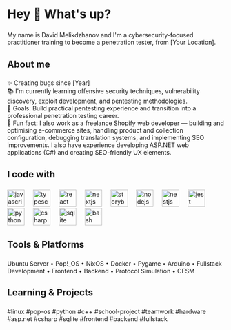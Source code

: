 <h1 align="left">Hey 👋 What's up?</h1>

###

<p align="left">My name is David Melikdzhanov and I'm a cybersecurity-focused practitioner training to become a penetration tester, from [Your Location].</p>

###

<h2 align="left">About me</h2>

###

<p align="left">
✨ Creating bugs since [Year]<br>
📚 I'm currently learning offensive security techniques, vulnerability discovery, exploit development, and pentesting methodologies.<br>
🎯 Goals: Build practical pentesting experience and transition into a professional penetration testing career.<br>
🎲 Fun fact: I also work as a freelance Shopify web developer — building and optimising e-commerce sites, handling product and collection configuration, debugging translation systems, and implementing SEO improvements. I also have experience developing ASP.NET web applications (C#) and creating SEO-friendly UX elements.
</p>

###

<h2 align="left">I code with</h2>

###

<div align="left">
  <img src="https://cdn.jsdelivr.net/gh/devicons/devicon/icons/javascript/javascript-original.svg" height="40" alt="javascript logo"  />
  <img width="12" />
  <img src="https://cdn.jsdelivr.net/gh/devicons/devicon/icons/typescript/typescript-original.svg" height="40" alt="typescript logo"  />
  <img width="12" />
  <img src="https://cdn.jsdelivr.net/gh/devicons/devicon/icons/react/react-original.svg" height="40" alt="react logo"  />
  <img width="12" />
  <img src="https://cdn.jsdelivr.net/gh/devicons/devicon/icons/nextjs/nextjs-original.svg" height="40" alt="nextjs logo"  />
  <img width="12" />
  <img src="https://cdn.jsdelivr.net/gh/devicons/devicon/icons/storybook/storybook-original.svg" height="40" alt="storybook logo"  />
  <img width="12" />
  <img src="https://cdn.jsdelivr.net/gh/devicons/devicon/icons/nodejs/nodejs-original.svg" height="40" alt="nodejs logo"  />
  <img width="12" />
  <img src="https://cdn.jsdelivr.net/gh/devicons/devicon/icons/nestjs/nestjs-original.svg" height="40" alt="nestjs logo"  />
  <img width="12" />
  <img src="https://cdn.jsdelivr.net/gh/devicons/devicon/icons/jest/jest-plain.svg" height="40" alt="jest logo"  />
  <img width="12" />
  <img src="https://cdn.jsdelivr.net/gh/devicons/devicon/icons/python/python-original.svg" height="40" alt="python logo"  />
  <img width="12" />
  <img src="https://cdn.jsdelivr.net/gh/devicons/devicon/icons/csharp/csharp-original.svg" height="40" alt="csharp logo"  />
  <img width="12" />
  <img src="https://cdn.jsdelivr.net/gh/devicons/devicon/icons/sqlite/sqlite-original.svg" height="40" alt="sqlite logo"  />
  <img width="12" />
  <img src="https://cdn.jsdelivr.net/gh/devicons/devicon/icons/bash/bash-original.svg" height="40" alt="bash logo"  />
</div>

###

<h2 align="left">Tools & Platforms</h2>

###

<p align="left">
Ubuntu Server • Pop!_OS • NixOS • Docker • Pygame • Arduino • Fullstack Development • Frontend • Backend • Protocol Simulation • CFSM
</p>

###

<h2 align="left">Learning & Projects</h2>

###

<p align="left">
#linux #pop-os #python #c++ #school-project #teamwork #hardware #asp.net #csharp #sqlite #frontend #backend #fullstack
</p>
